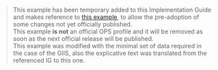 <div>
<blockquote class="stu-note">
This example has been temporary added to this Implementation Guide and makes reference to <a href="https://build.fhir.org/ig/PanAmericanHealthOrganization/OPS-ESAVI/Questionnaire-CuestionarioESAVI.html">this example</a>, to allow the pre-adoption of some changes not yet officially published.<br/>
This example <b>is not</b> an official OPS profile and it will be removed as soon as the next official release will be published.<br/>
This example was modified with the minimal set of data required in the case of the GIIS, also the explicative text was translated from the referenced IG to this one.
</blockquote>
</div>